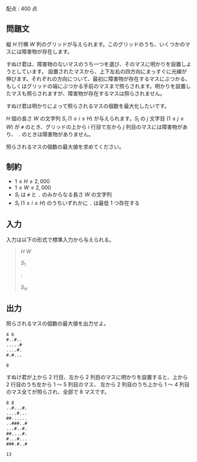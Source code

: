 配点 : $400$ 点

## 問題文

縦 $H$ 行横 $W$ 列のグリッドが与えられます。このグリッドのうち、いくつかのマスには障害物が存在します。

すぬけ君は、障害物のないマスのうち一つを選び、そのマスに明かりを設置しようとしています。
設置されたマスから、上下左右の四方向にまっすぐに光線が伸びます。それぞれの方向について、最初に障害物が存在するマスにぶつかる、もしくはグリッドの端にぶつかる手前のマスまで照らされます。明かりを設置したマスも照らされますが、障害物が存在するマスは照らされません。

すぬけ君は明かりによって照らされるマスの個数を最大化したいです。

$H$ 個の長さ $W$ の文字列 $S_i$ ($1 \leq i \leq H$) が与えられます。$S_i$ の $j$ 文字目 ($1 \leq j \leq W$) が `#` のとき、グリッドの上から $i$ 行目で左から $j$ 列目のマスには障害物があり、 `.` のときは障害物がありません。

照らされるマスの個数の最大値を求めてください。

## 制約

- $1 \leq H \leq 2,000$
- $1 \leq W \leq 2,000$
- $S_i$ は `#` と `.` のみからなる長さ $W$ の文字列
- $S_i$ ($1 \leq i \leq H$) のうちいずれかに `.` は最低 $1$ つ存在する

## 入力

入力は以下の形式で標準入力から与えられる。

> $H$ $W$
> 
> $S_1$
> 
> $:$
> 
> $S_H$

## 出力

照らされるマスの個数の最大値を出力せよ。

```input1
4 6
#..#..
.....#
....#.
#.#...
```

```output1
8
```

すぬけ君が上から $2$ 行目、左から $2$ 列目のマスに明かりを設置すると、上から $2$ 行目のうち左から $1$ 〜 $5$ 列目のマス、
左から $2$ 列目のうち上から $1$ 〜 $4$ 列目のマス全てが照らされ、全部で $8$ マスです。

```input2
8 8
..#...#.
....#...
##......
..###..#
...#..#.
##....#.
#...#...
###.#..#
```

```output2
13
```